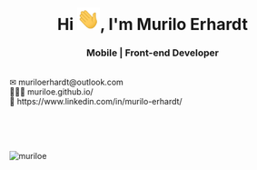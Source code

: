 <h1 align="center">Hi <img src="https://raw.githubusercontent.com/ABSphreak/ABSphreak/master/gifs/Hi.gif" width="40px" />, I'm Murilo Erhardt</h1>
<h3 align="center">Mobile | Front-end Developer </h3>

<br>
✉ muriloerhardt@outlook.com<br>
👨🏽‍💻 muriloe.github.io/<br>
💬 https://www.linkedin.com/in/murilo-erhardt/<br>
<br>


<br><br>
<p align="left"> <img src="https://komarev.com/ghpvc/?username=muriloe" alt="muriloe" /> </p>
